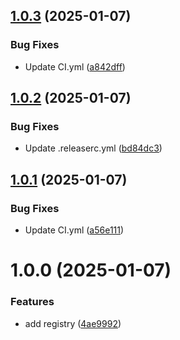 ## [1.0.3](https://github.com/Unity-UPM-Packages/Test2/compare/v1.0.2...v1.0.3) (2025-01-07)


### Bug Fixes

* Update CI.yml ([a842dff](https://github.com/Unity-UPM-Packages/Test2/commit/a842dff4a3ce11d65de28094b062152e6198c763))

## [1.0.2](https://github.com/Unity-UPM-Packages/Test2/compare/v1.0.1...v1.0.2) (2025-01-07)


### Bug Fixes

* Update .releaserc.yml ([bd84dc3](https://github.com/Unity-UPM-Packages/Test2/commit/bd84dc3ea2990f36bad3463175f465319cfddea8))

## [1.0.1](https://github.com/Unity-UPM-Packages/Test2/compare/v1.0.0...v1.0.1) (2025-01-07)


### Bug Fixes

* Update CI.yml ([a56e111](https://github.com/Unity-UPM-Packages/Test2/commit/a56e1114ea90706e4d040d7dc1276a5b39085e5b))

# 1.0.0 (2025-01-07)


### Features

* add registry ([4ae9992](https://github.com/Unity-UPM-Packages/Test2/commit/4ae9992aa5a5ff9ccd7bd8bf0aaa01c51ebd13f2))
